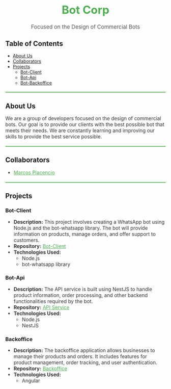 <h1 style="text-align:center; font-size: 2.5em; color: #4CAF50;">Bot Corp</h1>
<p style="text-align:center; font-size: 1.2em; color: #555;">Focused on the Design of Commercial Bots</p>

## Table of Contents
- [About Us](#about-us)
- [Collaborators](#collaborators)
- [Projects](#projects)
    - [Bot-Client](#bot-client)
    - [Bot-Api](#bot-api)
    - [Bot-Backoffice](#backoffice)

<div style="border-top: 2px solid #4CAF50; margin-top: 20px;"></div>

## About Us
<p style="font-size: 1.1em; color: #333;">
We are a group of developers focused on the design of commercial bots. Our goal is to provide our clients with the best possible bot that meets their needs. We are constantly learning and improving our skills to provide the best service possible.
</p>

<div style="border-top: 2px solid #4CAF50; margin-top: 20px;"></div>

## Collaborators
<ul style="font-size: 1.1em; color: #333;">
  <li><a href="https://github.com/MarcosPD3008" style="color: #4CAF50;">Marcos Placencio</a></li>
</ul>

<div style="border-top: 2px solid #4CAF50; margin-top: 20px;"></div>

## Projects

### Bot-Client
<ul style="font-size: 1.1em; color: #333;">
  <li><strong>Description:</strong> This project involves creating a WhatsApp bot using Node.js and the bot-whatsapp library. The bot will provide information on products, manage orders, and offer support to customers.</li>
  <li><strong>Repository:</strong> <a href="#" style="color: #4CAF50;">Bot-Client</a></li>
  <li><strong>Technologies Used:</strong>
    <ul>
      <li>Node.js</li>
      <li>bot-whatsapp library</li>
    </ul>
  </li>
</ul>

### Bot-Api
<ul style="font-size: 1.1em; color: #333;">
  <li><strong>Description:</strong> The API service is built using NestJS to handle product information, order processing, and other backend functionalities required by the bot.</li>
  <li><strong>Repository:</strong> <a href="#" style="color: #4CAF50;">API Service</a></li>
  <li><strong>Technologies Used:</strong>
    <ul>
      <li>Node.js</li>
      <li>NestJS</li>
    </ul>
  </li>
</ul>

### Backoffice
<ul style="font-size: 1.1em; color: #333;">
  <li><strong>Description:</strong> The backoffice application allows businesses to manage their products and orders. It includes features for product management, order tracking, and user authentication.</li>
  <li><strong>Repository:</strong> <a href="#" style="color: #4CAF50;">Backoffice</a></li>
  <li><strong>Technologies Used:</strong>
    <ul>
      <li>Angular</li>
    </ul>
  </li>
</ul>
